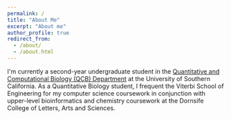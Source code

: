 ```yaml
---
permalink: /
title: "About Me"
excerpt: "About me"
author_profile: true
redirect_from: 
  - /about/
  - /about.html
---
```


I'm currently a second-year undergraduate student in the [Quantitative and Computational Biology (QCB) Department](https://www.qcb-dornsife.usc.edu/) at the University of Southern California. As a Quantitative Biology student, I frequent the Viterbi School of Engineering for my computer science coursework in conjunction with upper-level bioinformatics and chemistry coursework at the Dornsife College of Letters, Arts and Sciences. 


